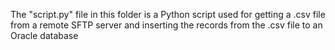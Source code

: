 The "script.py" file in this folder is a Python script used for getting a .csv file from a remote SFTP server and inserting the records from the .csv file to an Oracle database
